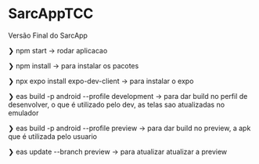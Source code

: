 # SarcAppTCC
Versão Final do SarcApp

❯ npm start -> rodar aplicacao

❯ npm install -> para instalar os pacotes

❯ npx expo install expo-dev-client -> para instalar o expo

❯ eas build -p android --profile development -> para dar build no perfil de desenvolver, o que é utilizado pelo dev, as telas sao atualizadas no emulador

❯ eas build -p android --profile preview -> para dar build no preview, a apk que é utilizada pelo usuario

❯ eas update --branch preview -> para atualizar atualizar a preview
